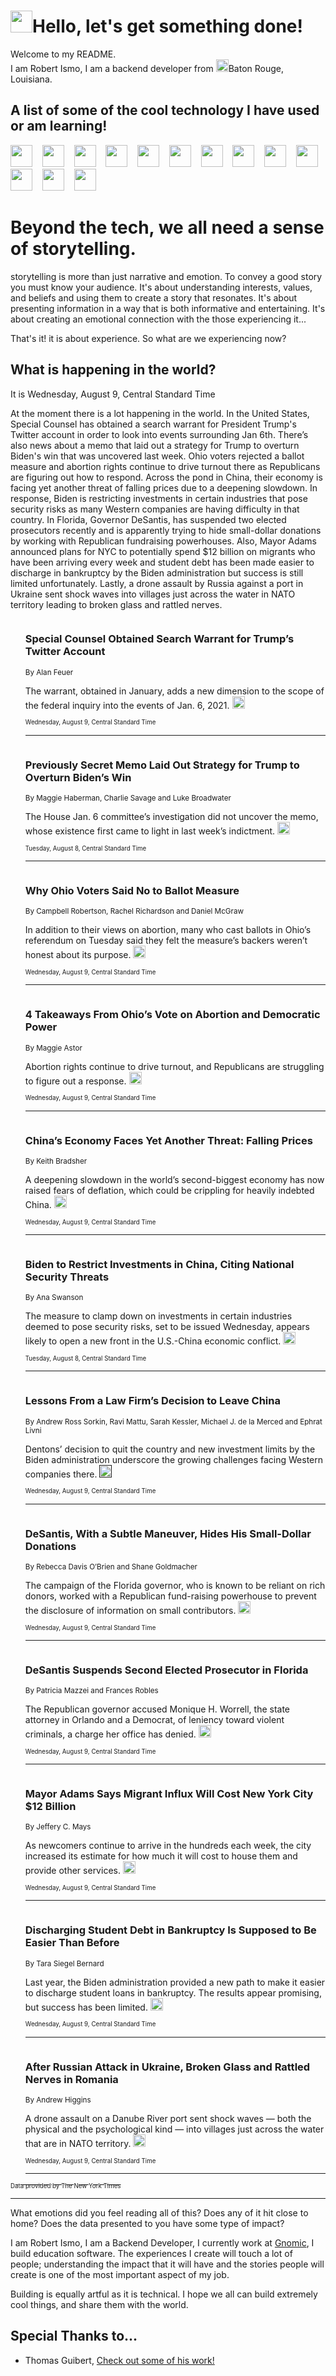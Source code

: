 <h1><img src="https://emojis.slackmojis.com/emojis/images/1643514375/3493/hot-coffee.gif?1643514375" width="35"/>Hello, let's get something done!</h1>

<p>Welcome to my README.<br/>
I am Robert Ismo, I am a backend developer from <img src="https://emojis.slackmojis.com/emojis/images/1638395689/50435/moulin_rouge.png?1638395689" width="20"/>Baton Rouge, Louisiana.</p>
<h2>A list of some of the cool technology I have used or am learning!</h2>
<p>
<img src="https://emojis.slackmojis.com/emojis/images/1643516091/21142/meow_bongotap.gif?1643516091" width="35" alt="">
<img src="https://img.shields.io/badge/Favorite%20Frontend%20Framework-SvelteKit-f83903" alt="">
<img src="https://img.shields.io/badge/Second%20Favorite-Vue-40b581" alt="">
<img src="https://img.shields.io/badge/Most%20Used%20Runtime-Nodejs-78b061" alt="">
<img src="https://emojis.slackmojis.com/emojis/images/1643517416/34482/fire.gif?1643517416" width="35" alt="">
<img src="https://img.shields.io/badge/Javascript%20But%20Better-Typescript-0078ca" alt="">
<img src="https://img.shields.io/badge/Favorite%20Language-Elixir-3e244d" alt="">
<img src="https://img.shields.io/badge/Containerize%20Everything-Docker-6ac9ef" alt="">
<img src="https://emojis.slackmojis.com/emojis/images/1643514596/5999/meow_party.gif?1643514596" width="35" alt="">
<img src="https://img.shields.io/badge/API%20Love%20Language-Graphql-de32a5" alt="">
<img src="https://img.shields.io/badge/Our%20Favorite%20Version%20Controller-Git-e94f33" alt="">
<img src="https://img.shields.io/badge/Favorite%20Database-Redis-d42d1d" alt="">
<img src="https://emojis.slackmojis.com/emojis/images/1643514559/5584/deployparrot.gif?1643514559" width="35" alt="">
<img src="https://img.shields.io/badge/Container%20Interstate-RabbitMQ-f66200" alt="">
<img src="https://img.shields.io/badge/Gotta%20Learn-Kubernetes-316adf" alt="">
<img src="https://img.shields.io/badge/Really%20Mature%20Now-WASM-654fef" alt="">
<img src="https://emojis.slackmojis.com/emojis/images/1666642497/61942/dance_vibe.gif?1666642497" width="35" alt="">
<img src="https://img.shields.io/badge/For%20My%20M1-ARM64-657d96" alt="">
<img src="https://img.shields.io/badge/Loving%20This%20So%20Much-TailwindCSS-17bcb5" alt="">
<img src="https://img.shields.io/badge/Cool%20Build%20Tool-Vite-f9cb24" alt="">
<img src="https://emojis.slackmojis.com/emojis/images/1669231376/62819/working-on-it.gif?1669231376" width="35" alt="">
<img src="https://img.shields.io/badge/Fun%20and%20Easy%20Database-MongoDB-5f8c49" alt="">
<img src="https://img.shields.io/badge/JS%20Life%20Support-NPM-c73737" alt="">
<img src="https://img.shields.io/badge/I%20Liked%20It-DynamoDB-0073b9" alt="">
<img src="https://emojis.slackmojis.com/emojis/images/1643514045/46/question.gif?1643514045" width="35" alt="">
<img src="https://img.shields.io/badge/cool-React-60d6f9" alt="">
<img src="https://img.shields.io/badge/Future%20Big%20Project-Lambda-f37e00" alt="">
<img src="https://img.shields.io/badge/NPM%20But%20Better-PNPM-f1aa07" alt="">
<img src="https://emojis.slackmojis.com/emojis/images/1643514943/9662/fbwow.gif?1643514943" width="35" alt="">
<img src="https://img.shields.io/badge/First%20Language-C-662079" alt="">
<img src="https://img.shields.io/badge/Where%20I%20Deploy%20Frontend-Vercel-000000" alt="">
<img src="https://img.shields.io/badge/Who%20Does%20not%20Want%20an%20App-Swift-f9492a" alt="">
<img src="https://emojis.slackmojis.com/emojis/images/1643514058/151/javascript.png?1643514058" width="35" alt="">
<img src="https://img.shields.io/badge/cool-Python-fbd542" alt="">
<img src="https://img.shields.io/badge/Favorite%20Something-Stripe-656cdc" alt="">
<img src="https://img.shields.io/badge/Of%20Course-HTML5-ed6327" alt="">
<img src="https://emojis.slackmojis.com/emojis/images/1660415405/60731/bomb.gif?1660415405" width="35" alt="">
<img src="https://img.shields.io/badge/hate-CSS-2964ec" alt="">
<img src="https://img.shields.io/badge/Learning-CircleCI-141215" alt="">
<img src="https://img.shields.io/badge/Learning-Rust-fbbb3b" alt="">
<img src="https://emojis.slackmojis.com/emojis/images/1660415397/60712/writing-hand.gif?1660415397" width="35" alt="">
<img src="https://img.shields.io/badge/Dev%20Browser%20of%20Choice-Firefox-cc4e26" alt="">
<img src="https://img.shields.io/badge/Recoverying%20From%20Windows-UNIX-1781e3" alt="">
<img src="https://img.shields.io/badge/LOVE-LogSeq-90c1c2" alt="">
<img src="https://emojis.slackmojis.com/emojis/images/1643514066/223/kirby.gif?1643514066" width="35" alt="">
<img src="https://img.shields.io/badge/Daily%20Driver-MacOS-e6e6e8" alt="">
<img src="https://img.shields.io/badge/Git%20Server-Github-000000" alt="">
<img src="https://img.shields.io/badge/enjoyable-EC2-f17428" alt="">
<img src="https://emojis.slackmojis.com/emojis/images/1643514239/2069/excited.gif?1643514239" width="35" alt="">
</p>
<h1>Beyond the tech, we all need a sense of storytelling.</h1>
<p>storytelling is more than just narrative and emotion. To convey a good story you must know your audience. It's about understanding interests, values, and beliefs and using them to create a story that resonates. It's about presenting information in a way that is both informative and entertaining. It's about creating an emotional connection with the those experiencing it...</p>
<p>That's it! it is about experience. So what are we experiencing now?</p>
<h2>What is happening in the world?</h2>
<p>It is Wednesday, August 9, Central Standard Time</p>
<p>
At the moment there is a lot happening in the world. In the United States, Special Counsel has obtained a search warrant for President Trump&#39;s Twitter account in order to look into events surrounding Jan 6th. There’s also news about a memo that laid out a strategy for Trump to overturn Biden&#39;s win that was uncovered last week. Ohio voters rejected a ballot measure and abortion rights continue to drive turnout there as Republicans are figuring out how to respond. Across the pond in China, their economy is facing yet another threat of falling prices due to a deepening slowdown. In response, Biden is restricting investments in certain industries that pose security risks as many Western companies are having difficulty in that country. In Florida, Governor DeSantis, has suspended two elected prosecutors recently and is apparently trying to hide small-dollar donations by working with Republican fundraising powerhouses. Also, Mayor Adams announced plans for NYC to potentially spend $12 billion on migrants who have been arriving every week and student debt has been made easier to discharge in bankruptcy by the Biden administration but success is still limited unfortunately. Lastly, a drone assault by Russia against a port in Ukraine sent shock waves into villages just across the water in NATO territory leading to broken glass and rattled nerves.</p>
<ol>
<img src="https://img.shields.io/badge/-us-blue" alt="">
<h3>Special Counsel Obtained Search Warrant for Trump’s Twitter Account</h3>
<sub>By Alan Feuer</sub>
<p>The warrant, obtained in January, adds a new dimension to the scope of the federal inquiry into the events of Jan. 6, 2021.  <a href="https://nyti.ms/454px0u"><img src="https://developer.nytimes.com/files/poweredby_nytimes_30b.png?v=1583354208352" height="20"></a></p>
<sub><sub>Wednesday, August 9, Central Standard Time</sub></sub>
<hr/>
<img src="https://img.shields.io/badge/-us-blue" alt="">
<h3>Previously Secret Memo Laid Out Strategy for Trump to Overturn Biden’s Win</h3>
<sub>By Maggie Haberman, Charlie Savage and Luke Broadwater</sub>
<p>The House Jan. 6 committee’s investigation did not uncover the memo, whose existence first came to light in last week’s indictment.  <a href="https://nyti.ms/3qmygfc"><img src="https://developer.nytimes.com/files/poweredby_nytimes_30b.png?v=1583354208352" height="20"></a></p>
<sub><sub>Tuesday, August 8, Central Standard Time</sub></sub>
<hr/>
<img src="https://img.shields.io/badge/-us-blue" alt="">
<h3>Why Ohio Voters Said No to Ballot Measure</h3>
<sub>By Campbell Robertson, Rachel Richardson and Daniel McGraw</sub>
<p>In addition to their views on abortion, many who cast ballots in Ohio’s referendum on Tuesday said they felt the measure’s backers weren’t honest about its purpose.  <a href="https://nyti.ms/3s5R8Qf"><img src="https://developer.nytimes.com/files/poweredby_nytimes_30b.png?v=1583354208352" height="20"></a></p>
<sub><sub>Wednesday, August 9, Central Standard Time</sub></sub>
<hr/>
<img src="https://img.shields.io/badge/-us-blue" alt="">
<h3>4 Takeaways From Ohio’s Vote on Abortion and Democratic Power</h3>
<sub>By Maggie Astor</sub>
<p>Abortion rights continue to drive turnout, and Republicans are struggling to figure out a response.  <a href="https://nyti.ms/3OOT2h3"><img src="https://developer.nytimes.com/files/poweredby_nytimes_30b.png?v=1583354208352" height="20"></a></p>
<sub><sub>Wednesday, August 9, Central Standard Time</sub></sub>
<hr/>
<img src="https://img.shields.io/badge/-business-blue" alt="">
<h3>China’s Economy Faces Yet Another Threat: Falling Prices</h3>
<sub>By Keith Bradsher</sub>
<p>A deepening slowdown in the world’s second-biggest economy has now raised fears of deflation, which could be crippling for heavily indebted China.  <a href="https://nyti.ms/3qnCsvk"><img src="https://developer.nytimes.com/files/poweredby_nytimes_30b.png?v=1583354208352" height="20"></a></p>
<sub><sub>Wednesday, August 9, Central Standard Time</sub></sub>
<hr/>
<img src="https://img.shields.io/badge/-business-blue" alt="">
<h3>Biden to Restrict Investments in China, Citing National Security Threats</h3>
<sub>By Ana Swanson</sub>
<p>The measure to clamp down on investments in certain industries deemed to pose security risks, set to be issued Wednesday, appears likely to open a new front in the U.S.-China economic conflict.  <a href="https://nyti.ms/3qnayzA"><img src="https://developer.nytimes.com/files/poweredby_nytimes_30b.png?v=1583354208352" height="20"></a></p>
<sub><sub>Tuesday, August 8, Central Standard Time</sub></sub>
<hr/>
<img src="https://img.shields.io/badge/-business-blue" alt="">
<h3>Lessons From a Law Firm’s Decision to Leave China</h3>
<sub>By Andrew Ross Sorkin, Ravi Mattu, Sarah Kessler, Michael J. de la Merced and Ephrat Livni</sub>
<p>Dentons’ decision to quit the country and new investment limits by the Biden administration underscore the growing challenges facing Western companies there.  <a href=""><img src="https://developer.nytimes.com/files/poweredby_nytimes_30b.png?v=1583354208352" height="20"></a></p>
<sub><sub>Wednesday, August 9, Central Standard Time</sub></sub>
<hr/>
<img src="https://img.shields.io/badge/-us-blue" alt="">
<h3>DeSantis, With a Subtle Maneuver, Hides His Small-Dollar Donations</h3>
<sub>By Rebecca Davis O’Brien and Shane Goldmacher</sub>
<p>The campaign of the Florida governor, who is known to be reliant on rich donors, worked with a Republican fund-raising powerhouse to prevent the disclosure of information on small contributors.  <a href="https://nyti.ms/3YAf2zp"><img src="https://developer.nytimes.com/files/poweredby_nytimes_30b.png?v=1583354208352" height="20"></a></p>
<sub><sub>Wednesday, August 9, Central Standard Time</sub></sub>
<hr/>
<img src="https://img.shields.io/badge/-us-blue" alt="">
<h3>DeSantis Suspends Second Elected Prosecutor in Florida</h3>
<sub>By Patricia Mazzei and Frances Robles</sub>
<p>The Republican governor accused Monique H. Worrell, the state attorney in Orlando and a Democrat, of leniency toward violent criminals, a charge her office has denied.  <a href="https://nyti.ms/3DN52sT"><img src="https://developer.nytimes.com/files/poweredby_nytimes_30b.png?v=1583354208352" height="20"></a></p>
<sub><sub>Wednesday, August 9, Central Standard Time</sub></sub>
<hr/>
<img src="https://img.shields.io/badge/-nyregion-blue" alt="">
<h3>Mayor Adams Says Migrant Influx Will Cost New York City $12 Billion</h3>
<sub>By Jeffery C. Mays</sub>
<p>As newcomers continue to arrive in the hundreds each week, the city increased its estimate for how much it will cost to house them and provide other services.  <a href="https://nyti.ms/47r5UkD"><img src="https://developer.nytimes.com/files/poweredby_nytimes_30b.png?v=1583354208352" height="20"></a></p>
<sub><sub>Wednesday, August 9, Central Standard Time</sub></sub>
<hr/>
<img src="https://img.shields.io/badge/-your-money-blue" alt="">
<h3>Discharging Student Debt in Bankruptcy Is Supposed to Be Easier Than Before</h3>
<sub>By Tara Siegel Bernard</sub>
<p>Last year, the Biden administration provided a new path to make it easier to discharge student loans in bankruptcy. The results appear promising, but success has been limited.  <a href="https://nyti.ms/3Ky6vHu"><img src="https://developer.nytimes.com/files/poweredby_nytimes_30b.png?v=1583354208352" height="20"></a></p>
<sub><sub>Wednesday, August 9, Central Standard Time</sub></sub>
<hr/>
<img src="https://img.shields.io/badge/-world-blue" alt="">
<h3>After Russian Attack in Ukraine, Broken Glass and Rattled Nerves in Romania</h3>
<sub>By Andrew Higgins</sub>
<p>A drone assault on a Danube River port sent shock waves — both the physical and the psychological kind — into villages just across the water that are in NATO territory.  <a href="https://nyti.ms/3OroPTN"><img src="https://developer.nytimes.com/files/poweredby_nytimes_30b.png?v=1583354208352" height="20"></a></p>
<sub><sub>Wednesday, August 9, Central Standard Time</sub></sub>
<hr/>
</ol>
<a href="https://developer.nytimes.com"><sub><sub>Data provided by The New York Times</sub></sub></a>
<hr/>
<p>What emotions did you feel reading all of this? Does any of it hit close to home? Does the data presented to you have some type of impact?</p>
<p>I am Robert Ismo, I am a Backend Developer, I currently work at <a href="https://gnomic.education/">Gnomic</a>, I build education software. The experiences I create will touch a lot of people; understanding the impact that it will have and the stories people will create is one of the most important aspect of my job.</p>
<p>Building is equally artful as it is technical. I hope we all can build extremely cool things, and share them with the world.</p>
<h2>Special Thanks to...</h2>
<ul>
<li>Thomas Guibert, <a href="https://github.com/thmsgbrt/thmsgbrt">Check out some of his work!</a></li>
</ul>